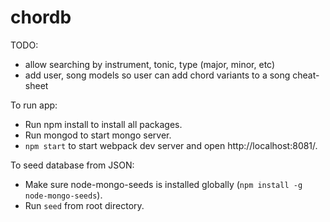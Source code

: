 # chordb

TODO: 
- allow searching by instrument, tonic, type (major, minor, etc)
- add user, song models so user can add chord variants to a song cheat-sheet

To run app:
- Run npm install to install all packages.
- Run mongod to start mongo server.
- `npm start` to start webpack dev server and open http://localhost:8081/. 

To seed database from JSON: 
- Make sure node-mongo-seeds is installed globally (`npm install -g node-mongo-seeds`).
- Run `seed` from root directory.
